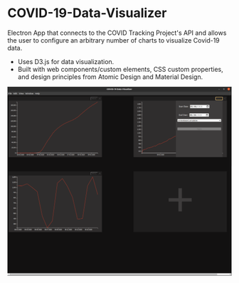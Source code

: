 # COVID-19-Data-Visualizer
Electron App that connects to the COVID Tracking Project's API and allows the user to configure an arbitrary number of charts to visualize Covid-19 data.
* Uses D3.js for data visualization.
* Built with web components/custom elements, CSS custom properties, and design principles from Atomic Design and Material Design.

![Image of the App](https://github.com/marcgehman/COVID-19-Data-Visualizer/blob/master/images/Covid-19-Data-Visualizer.png)
